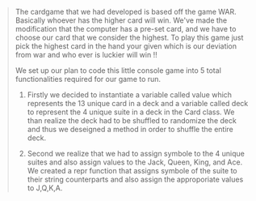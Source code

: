 > The cardgame that we had developed is based off the game WAR. Basically whoever has the higher card will win. We've made the modification that the computer has a pre-set card, and we have to choose our card that we consider the highest. To play this game just pick the highest card in the hand your given which is our deviation from war and who ever is luckier will win !!
>
> We set up our plan to code this little console game into 5 total functionalities required for our game to run.
>
> 1. Firstly we decided to instantiate a variable called value which represents the 13 unique card in a deck and a variable called deck to represent the 4 unique suite in a deck in the Card class.
>    We than realize the deck had to be shuffled to randomize the deck and thus we deseigned a method in order to shuffle the entire deck.
>
> 2. Second we realize that we had to assign symbole to the 4 unique suites and also assign values to the Jack, Queen, King, and Ace. We created a repr function that assigns symbole of the suite to their string counterparts and also assign the approporiate values to J,Q,K,A.
